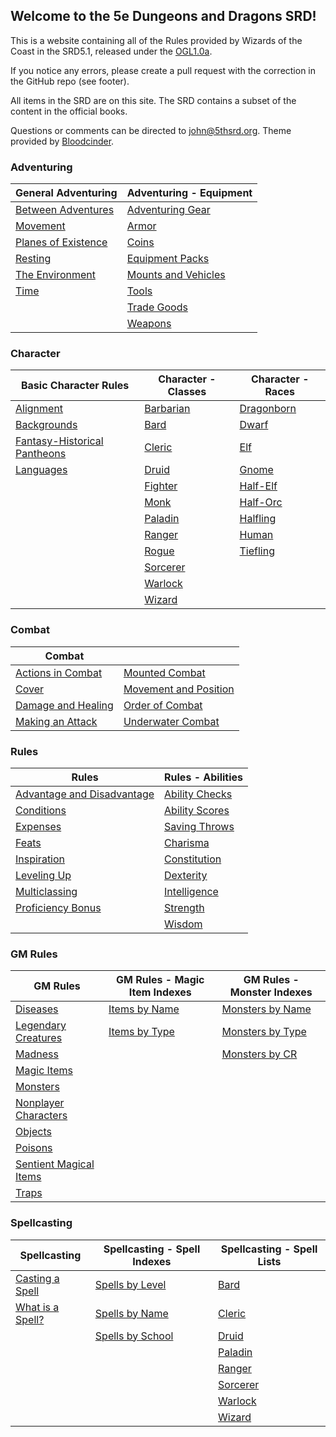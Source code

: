 ## Welcome to the 5e Dungeons and Dragons SRD!

This is a website containing all of the Rules provided by Wizards of the Coast in the SRD5.1, released under the [OGL1.0a](/license).

If you notice any errors, please create a pull request with the correction in the GitHub repo (see footer).

All items in the SRD are on this site.  The SRD contains a subset of the content in the official books.

Questions or comments can be directed to <john@5thsrd.org>.  Theme provided by [Bloodcinder](https://github.com/Bloodcinder).

### Adventuring

| General Adventuring                                     | Adventuring - Equipment                                           |
|---------------------------------------------------------|-------------------------------------------------------------------|
| [Between Adventures](/adventuring/between_adventures)   | [Adventuring Gear](/adventuring/equipment/adventuring_gear)       |
| [Movement](/adventuring/movement)                       | [Armor](/adventuring/equipment/armor)                             |
| [Planes of Existence](/adventuring/planes_of_existence) | [Coins](/adventuring/equipment/coins)                             |
| [Resting](/adventuring/resting)                         | [Equipment Packs](/adventuring/equipment/equipment_packs)         |
| [The Environment](/adventuring/the_environment)         | [Mounts and Vehicles](/adventuring/equipment/mounts_and_vehicles) |
| [Time](/adventuring/time)                               | [Tools](/adventuring/equipment/tools)                             |
|                                                         | [Trade Goods](/adventuring/equipment/trade_goods)                 |
|                                                         | [Weapons](/adventuring/equipment/weapons)                         |


### Character
| Basic Character Rules                                                   | Character - Classes                       | Character - Races                         |
|-------------------------------------------------------------------------|-------------------------------------------|-------------------------------------------|
| [Alignment](/character/alignment)                                       | [Barbarian](/character/classes/barbarian) | [Dragonborn](/character/races/dragonborn) |
| [Backgrounds](/character/backgrounds)                                   | [Bard](/character/classes/bard)           | [Dwarf](/character/races/dwarf)           |
| [Fantasy-Historical Pantheons](/character/fantasy-historical_pantheons) | [Cleric](/character/classes/cleric)       | [Elf](/character/races/elf)               |
| [Languages](/character/languages)                                       | [Druid](/character/classes/druid)         | [Gnome](/character/races/gnome)           |
|                                                                         | [Fighter](/character/classes/fighter)     | [Half-Elf](/character/races/half-elf)     |
|                                                                         | [Monk](/character/classes/monk)           | [Half-Orc](/character/races/half-orc)     |
|                                                                         | [Paladin](/character/classes/paladin)     | [Halfling](/character/races/halfling)     |
|                                                                         | [Ranger](/character/classes/ranger)       | [Human](/character/races/human)           |
|                                                                         | [Rogue](/character/classes/rogue)         | [Tiefling](/character/races/tiefling)     |
|                                                                         | [Sorcerer](/character/classes/sorcerer)   |                                           |
|                                                                         | [Warlock](/character/classes/warlock)     |                                           |
|                                                                         | [Wizard](/character/classes/wizard)       |                                           |

### Combat
| Combat                                           |                                                        |
|--------------------------------------------------|--------------------------------------------------------|
| [Actions in Combat](/combat/actions_in_combat)   | [Mounted Combat](/combat/mounted_combat)               |
| [Cover](/combat/cover)                           | [Movement and Position](/combat/movement_and_position) |
| [Damage and Healing](/combat/damage_and_healing) | [Order of Combat](/combat/order_of_combat)             |
| [Making an Attack](/combat/making_an_attack)     | [Underwater Combat](/combat/underwater_combat)         |

### Rules
| Rules                                                           | Rules - Abilities                                 |
|-----------------------------------------------------------------|---------------------------------------------------|
| [Advantage and Disadvantage](/rules/advantage_and_disadvantage) | [Ability Checks](/rules/abilities/ability_checks) |
| [Conditions](/rules/conditions)                                 | [Ability Scores](/rules/abilities/ability_scores) |
| [Expenses](/rules/expenses)                                     | [Saving Throws](/rules/abilities/saving_throws)   |
| [Feats](/rules/feats)                                           | [Charisma](/rules/abilities/charisma)             |
| [Inspiration](/rules/inspiration)                               | [Constitution](/rules/abilities/constitution)     |
| [Leveling Up](/rules/leveling_up)                               | [Dexterity](/rules/abilities/dexterity)           |
| [Multiclassing](/rules/multiclassing)                           | [Intelligence](/rules/abilities/intelligence)     |
| [Proficiency Bonus](/rules/proficiency_bonus)                   | [Strength](/rules/abilities/strength)             |
|                                                                 | [Wisdom](/rules/abilities/wisdom)                 |


### GM Rules
| GM Rules                                                          | GM Rules - Magic Item Indexes                                       | GM Rules - Monster Indexes                                             |
|-------------------------------------------------------------------|---------------------------------------------------------------------|------------------------------------------------------------------------|
| [Diseases](/gamemaster_rules/diseases)                            | [Items by Name](/gamemaster_rules/magic_item_indexes/items_by_name) | [Monsters by Name](/gamemaster_rules/monster_indexes/monsters_by_name) |
| [Legendary Creatures](/gamemaster_rules/legendary_creatures)      | [Items by Type](/gamemaster_rules/magic_item_indexes/items_by_type) | [Monsters by Type](/gamemaster_rules/monster_indexes/monsters_by_type) |
| [Madness](/gamemaster_rules/madness)                              |                                                                     | [Monsters by CR](/gamemaster_rules/monster_indexes/monsters_by_cr)     |
| [Magic Items](/gamemaster_rules/magic_items)                      |                                                                     |                                                                        |
| [Monsters](/gamemaster_rules/monsters)                            |                                                                     |                                                                        |
| [Nonplayer Characters](/gamemaster_rules/nonplayer_characters)    |                                                                     |                                                                        |
| [Objects](/gamemaster_rules/objects)                              |                                                                     |                                                                        |
| [Poisons](/gamemaster_rules/poisons)                              |                                                                     |                                                                        |
| [Sentient Magical Items](/gamemaster_rules/sentient_magical_items)|                                                                     |                                                                        |
| [Traps](/gamemaster_rules/traps)                                  |                                                                     |                                                                        |

### Spellcasting
| Spellcasting                                      | Spellcasting - Spell Indexes                                     | Spellcasting - Spell Lists                            |
|---------------------------------------------------|------------------------------------------------------------------|-------------------------------------------------------|
| [Casting a Spell](/spellcasting/casting_a_spell)  | [Spells by Level](/spellcasting/spell_indexes/spells_by_level)   | [Bard](/spellcasting/spell_lists/bard_spells)         |
| [What is a Spell?](/spellcasting/what_is_a_spell) | [Spells by Name](/spellcasting/spell_indexes/spells_by_name)     | [Cleric](/spellcasting/spell_lists/cleric_spells)     |
|                                                   | [Spells by School](/spellcasting/spell_indexes/spells_by_school) | [Druid](/spellcasting/spell_lists/druid_spells)       |
|                                                   |                                                                  | [Paladin](/spellcasting/spell_lists/paladin_spells)   |
|                                                   |                                                                  | [Ranger](/spellcasting/spell_lists/ranger_spells)     |
|                                                   |                                                                  | [Sorcerer](/spellcasting/spell_lists/sorcerer_spells) |
|                                                   |                                                                  | [Warlock](/spellcasting/spell_lists/warlock_spells)   |
|                                                   |                                                                  | [Wizard](/spellcasting/spell_lists/wizard_spells)     |
